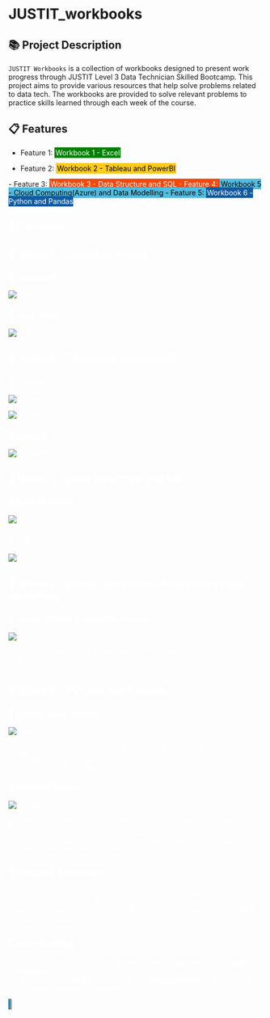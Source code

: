 # JUSTIT_workbooks

## 📚 Project Description
`JUSTIT Workbooks` is a collection of workbooks designed to present work progress through JUSTIT Level 3 Data Technician Skilled Bootcamp. This project aims to provide various resources that help solve problems related to data tech. The workbooks are provided to solve relevant problems to practice skills learned through each week of the course.

## 📋 Features
- Feature 1: <span style="background-color:	#008000; padding: 2px; color: white">
Workbook 1 - Excel
</span>

- Feature 2: <span style="background-color:	#FFCA1A; padding: 2px; color: black">
Workbook 2 - Tableau and PowerBI
</span>
- Feature 3: <span style="background-color:	#F7470B; padding: 2px; color: white">
Workbook 3 - Data Structure and SQL
- Feature 4: <span style="background-color:	#50bcdf; padding: 2px; color: black">
Workbook 5 - Cloud Computing(Azure) and Data Modelling
- Feature 5: <span style="background-color:	#125B9F; padding: 2px; color: white
">
Workbook 6 - Python and Pandas
      

## 💾 Contents
## 📖 Week 1 - Excel Essentials
### 🔎 VLOOKUP

![VLOOUP](/Workbooks/Week%201/VLOOKUP.png)

### 🔎 Pivot Table

![VLOOUP](/Workbooks/Week%201/Pivot%20Table.png)

## 📖 Week 2 - Tableau and PowerBI
### 🔎 Tableau

![Tableau](/Workbooks/Week%202/Tableau.png)

![Tableau](/Workbooks/Week%202/Tableau2.png)

### 🔎 PowerBI

![PowerBILab](/Workbooks/Week%202/powerBI.png)

## 📖 Week 3 - Data Structure and SQL

### 🔎 Data Structure

![Schema](/Workbooks/Week%203/datastructure.png)

### 🔎 SQL

![SQLDataFrameCreate](/Workbooks/Week%203/SQL.png)

## 📖 Week 5 - Cloud Computing(Azure) and Data Modelling

### 🔎 Senario Cloud Computing Consult

![senario](/Workbooks/Week%205/senario.png)

```
Senario based work, think and suggest best could service solutions with client's budget, situation and need. Practice of understanding different services on Azure and platform suggetions.
```

## 📖 Week 6 - Python and Pandas

### 🔎 Python Basic Syntax

![PythonSyntax](/Workbooks/Week%206/python.png)

```
Fresh introduction to installing Python and setting up different types of IDE such as VS code, Jupyter and Anaconda.
Studied basic Python syntax and make very simple working scripts and practiced through workbook.
```

### 🔎 Pandas Library

![Pandas](/Workbooks/Week%206/pandas.png)

```
Introduced to google colab for developing envrionment for Pandas. Basic Pandas syntax and features were delivered such as dictionary and useful methods. Creating new dataframe, import dataframe externally, and edit dataframe. Data cleaning ideas and creating visualisations through Pandas was also introduced.
```

## 🚧 Project Structure
JUSTIT_workbooks/ ├── data/ # Data files ├── notebooks/ # Jupyter notebooks or workbooks ├── src/ # Source code ├── requirements.txt # Required libraries ├── README.md # Project description └── LICENSE # License information

## Contributing
1. To contribute to this project, please create an **issue** or submit a **pull request**.
2. Before contributing, please check the **documentation** and, if necessary, provide additional explanations.



